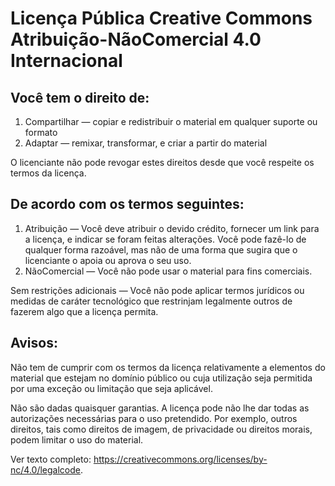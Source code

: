 # Licença Pública Creative Commons Atribuição-NãoComercial 4.0 Internacional

## Você tem o direito de:

1. Compartilhar — copiar e redistribuir o material em qualquer suporte ou formato
2. Adaptar — remixar, transformar, e criar a partir do material

O licenciante não pode revogar estes direitos desde que você respeite os termos da licença.

## De acordo com os termos seguintes:

1. Atribuição — Você deve atribuir o devido crédito, fornecer um link para a licença, e indicar se foram feitas alterações. Você pode fazê-lo de qualquer forma razoável, mas não de uma forma que sugira que o licenciante o apoia ou aprova o seu uso.
2. NãoComercial — Você não pode usar o material para fins comerciais.

Sem restrições adicionais — Você não pode aplicar termos jurídicos ou medidas de caráter tecnológico que restrinjam legalmente outros de fazerem algo que a licença permita.

## Avisos:

Não tem de cumprir com os termos da licença relativamente a elementos do material que estejam no domínio público ou cuja utilização seja permitida por uma exceção ou limitação que seja aplicável.

Não são dadas quaisquer garantias. A licença pode não lhe dar todas as autorizações necessárias para o uso pretendido. Por exemplo, outros direitos, tais como direitos de imagem, de privacidade ou direitos morais, podem limitar o uso do material.

Ver texto completo: https://creativecommons.org/licenses/by-nc/4.0/legalcode.